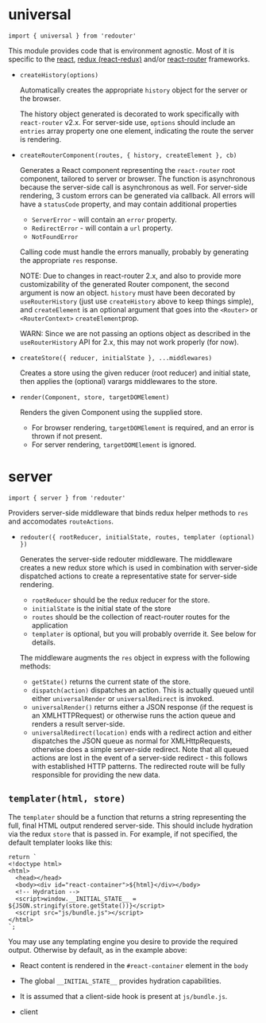 
# universal

```
import { universal } from 'redouter'
```

This module provides code that is environment agnostic. Most of it is specific to the [react][u1], [redux (react-redux)][u2] and/or [react-router][u3] frameworks.

[u1]: https://github.com/facebook/react
[u2]: https://github.com/rackt/react-redux
[u3]: https://github.com/rackt/react-router

* `createHistory(options)`

  Automatically creates the appropriate `history` object for the server or the browser.

  The history object generated is decorated to work specifically with `react-router` v2.x. For server-side use, `options` should include an `entries` array property one one element, indicating the route the server is rendering.

* `createRouterComponent(routes, { history, createElement }, cb)`

  Generates a React component representing the `react-router` root component, tailored to server or browser. The function is asynchronous because the server-side call is asynchronous as well. For server-side rendering, 3 custom errors can be generated via callback. All errors will have a `statusCode` property, and may contain additional properties

  * `ServerError` - will contain an `error` property.
  * `RedirectError` - will contain a `url` property.
  * `NotFoundError`

  Calling code must handle the errors manually, probably by generating the appropriate `res` response.

  NOTE: Due to changes in react-router 2.x, and also to provide more customizability of the generated Router component, the second argument is now an object. `history` must have been decorated by `useRouterHistory` (just use `createHistory` above to keep things simple), and `createElement` is an optional argument that goes into the `<Router>` or `<RouterContext>` `createElement`prop.

  WARN: Since we are not passing an options object as described in the `useRouterHistory` API for 2.x, this may not work properly (for now).

* `createStore({ reducer, initialState }, ...middlewares)`

  Creates a store using the given reducer (root reducer) and initial state, then applies the (optional) varargs middlewares to the store.

* `render(Component, store, targetDOMElement)`

  Renders the given Component using the supplied store. 

  * For browser rendering, `targetDOMElement` is required, and an error is thrown if not present.
  * For server rendering, `targetDOMElement` is ignored.

# server

```
import { server } from 'redouter'
```

Providers server-side middleware that binds redux helper methods to `res` and accomodates `routeActions`.

* `redouter({ rootReducer, initialState, routes, templater (optional) })`
  
  Generates the server-side redouter middleware. The middleware creates a new redux store which is used in combination with server-side dispatched actions to create a representative state for server-side rendering.

  * `rootReducer` should be the redux reducer for the store.
  * `initialState` is the initial state of the store
  * `routes` should be the collection of react-router routes for the application
  * `templater` is optional, but you will probably override it. See below for details.

  The middleware augments the `res` object in express with the following methods:

  * `getState()` returns the current state of the store.
  * `dispatch(action)` dispatches an action. This is actually queued until either `universalRender` or `universalRedirect` is invoked.
  * `universalRender()` returns either a JSON response (if the request is an XMLHTTPRequest) or otherwise runs the action queue and renders a result server-side.
  * `universalRedirect(location)` ends with a redirect action and either dispatches the JSON queue as normal for XMLHttpRequests, otherwise does a simple server-side redirect. Note that all queued actions are lost in the event of a server-side redirect - this follows with established HTTP patterns. The redirected route will be fully responsible for providing the new data.

## `templater(html, store)`

  The `templater` should be a function that returns a string representing the full, final HTML output rendered server-side. This should include hydration via the redux `store` that is passed in. For example, if not specified, the default templater looks like this:

  ```
return `
  <!doctype html>
  <html>
    <head></head>
    <body><div id="react-container">${html}</div></body>
    <!-- Hydration -->
    <script>window.__INITIAL_STATE__ = ${JSON.stringify(store.getState())}</script>
    <script src="js/bundle.js"></script>
  </html>
`;
  ```

  You may use any templating engine you desire to provide the required output. Otherwise by default, as in the example above:

  * React content is rendered in the `#react-container` element in the `body`
  * The global `__INITIAL_STATE__` provides hydration capabilities.
  * It is assumed that a client-side hook is present at `js/bundle.js`.

* client

